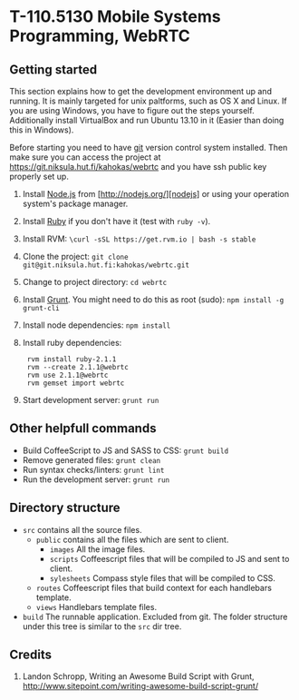 # T-110.5130 Mobile Systems Programming, WebRTC #

## Getting started ##

This section explains how to get the development environment up and running. It
is mainly targeted for unix paltforms, such as OS X and Linux. If you are using
Windows, you have to figure out the steps yourself. Additionally install
VirtualBox and run Ubuntu 13.10 in it (Easier than doing this in Windows).

Before starting you need to have [git][git] version control system installed.
Then make sure you can access the project at
https://git.niksula.hut.fi/kahokas/webrtc and you have ssh public key properly
set up.

1. Install [Node.js][nodejs] from [http://nodejs.org/][nodejs] or using your
    operation system's package manager.
2. Install [Ruby][ruby] if you don't have it (test with `ruby -v`).
3. Install RVM: `\curl -sSL https://get.rvm.io | bash -s stable`
4. Clone the project: `git clone git@git.niksula.hut.fi:kahokas/webrtc.git`
5. Change to project directory: `cd webrtc`
6. Install [Grunt][grunt]. You might need to do this as root (sudo):
    `npm install -g grunt-cli`
7. Install node dependencies: `npm install`
8. Install ruby dependencies:

        rvm install ruby-2.1.1
        rvm --create 2.1.1@webrtc
        rvm use 2.1.1@webrtc
        rvm gemset import webrtc

9. Start development server: `grunt run`


## Other helpfull commands ##

* Build CoffeeScript to JS and SASS to CSS: `grunt build`
* Remove generated files: `grunt clean`
* Run syntax checks/linters: `grunt lint`
* Run the development server: `grunt run`

## Directory structure ##

* `src` contains all the source files.
    - `public` contains all the files which are sent to client.
        + `images` All the image files.
        + `scripts` Coffeescript files that will be compiled to JS and sent to client.
        + `sylesheets` Compass style files that will be compiled to CSS.
    - `routes` Coffeescript files that build context for each handlebars template.
    - `views` Handlebars template files.
* `build` The runnable application. Excluded from git. The folder structure under this tree is similar to the `src` dir tree.

## Credits ##

1. Landon Schropp, Writing an Awesome Build Script with Grunt,
    http://www.sitepoint.com/writing-awesome-build-script-grunt/


[git]: http://git-scm.com/
[nodejs]: http://nodejs.org/
[ruby]: https://www.ruby-lang.org/en/
[grunt]: http://gruntjs.com/getting-started
